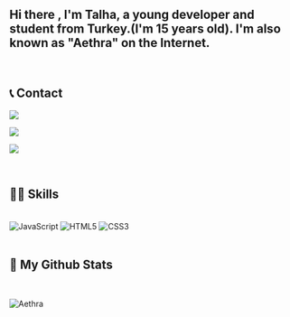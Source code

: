 


## Hi there , I'm Talha, a young developer and student from Turkey.(I'm 15 years old). I'm also known as "Aethra" on the Internet. ##


<br />



## 📞 Contact

<a href="https://discord.com/users/764609552389242890" target="blank_"><img src="https://img.shields.io/badge/discord%20-111111.svg?&style=for-the-badge&logo=discord&logoColor=white"></a>

<a href="https://www.instagram.com/talhaethra/" target="blank_"><img src="https://img.shields.io/badge/INSTAGRAM%20-111111.svg?&style=for-the-badge&logo=instagram&logoColor=white"></a>
                
<a href="https://twitter.com/aethra1337" target="blank_"><img src="https://img.shields.io/badge/GitHub%20-111111.svg?&style=for-the-badge&logo=github&logoColor=white"></a>

    
</div>

<br />

## 💪🏻 Skills

<br />

<div align="left">
    <img alt="JavaScript" align="center" src="https://img.shields.io/badge/-Javascript-edb200?style=flat-square&logo=javascript&logoColor=white"/>
    <img alt="HTML5" align="center" src="https://img.shields.io/badge/-HTML5-E34F26?style=flat-square&logo=html5&logoColor=white"/>
    <img alt="CSS3" align="center" src="https://img.shields.io/badge/-CSS3-264de4?style=flat-square&logo=css3&logoColor=white"/>
</div>

<br />

## 🧪 My Github Stats

<br />

![Aethra](https://github-readme-stats.vercel.app/api?username=aethra1337&show_icons=true&theme=radical)



